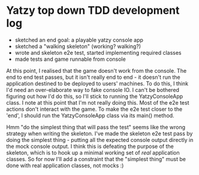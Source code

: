# Yatzy top down TDD development log

- sketched an end goal: a playable yatzy console app
- sketched a "walking skeleton" (working? walking?)
- wrote and skeleton e2e test, started implementing required classes
- made tests and game runnable from console

At this point, I realised that the game doesn't work from the console.
The end to end test passes, but it isn't really end to end - it doesn't
run the application destined to be deployed to users' machines. To do this,
I think I'd need an over-elaborate way to fake console IO. I can't be
bothered figuring out how I'd do this, so I'll stick to running the
YatzyConsoleApp class. I note at this point that I'm not really doing this.
Most of the e2e test actions don't interact with the game. To make the e2e
test closer to the 'end', I should run the YatzyConsoleApp class via its
main() method.

Hmm "do the simplest thing that will pass the test" seems like the wrong
strategy when writing the skeleton. I've made the skeleton e2e test pass by
doing the simplest thing - putting all the expected console output directly
in the mock console output. I think this is defeating the purpose of the
skeleton, which is to hook up a minimal working set of _real_ application
classes. So for now I'll add a constraint that the "simplest thing" must be
done with real application classes, not mocks :)

